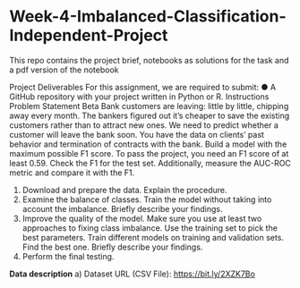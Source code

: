 # Week-4-Imbalanced-Classification-Independent-Project
This repo contains the project brief, notebooks as solutions for the task and a pdf version of the notebook

Project Deliverables
For this assignment, we are required to submit:
● A GitHub repository with your project written in Python or R.
Instructions
Problem Statement
Beta Bank customers are leaving: little by little, chipping away every month. The bankers
figured out it’s cheaper to save the existing customers rather than to attract new ones.
We need to predict whether a customer will leave the bank soon. You have the data on
clients’ past behavior and termination of contracts with the bank.
Build a model with the maximum possible F1 score. To pass the project, you need an F1
score of at least 0.59. Check the F1 for the test set.
Additionally, measure the AUC-ROC metric and compare it with the F1.
1. Download and prepare the data. Explain the procedure.
2. Examine the balance of classes. Train the model without taking into account the
imbalance. Briefly describe your findings.
3. Improve the quality of the model. Make sure you use at least two approaches to
fixing class imbalance. Use the training set to pick the best parameters. Train
different models on training and validation sets. Find the best one. Briefly
describe your findings.
4. Perform the final testing.

**Data description**
a) Dataset URL (CSV File): https://bit.ly/2XZK7Bo 
